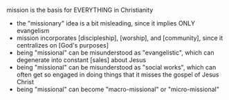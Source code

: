 
mission is the basis for EVERYTHING in Christianity
- the "missionary" idea is a bit misleading, since it implies ONLY evangelism
- mission incorporates [discipleship], [worship], and [community], since it centralizes on [God's purposes]
- being "missional" can be misunderstood as "evangelistic", which can degenerate into constant [sales] about Jesus
- being "missional" can be misunderstood as "social works", which can often get so engaged in doing things that it misses the gospel of Jesus Christ
- being "missional" can become "macro-missional" or "micro-missional"
